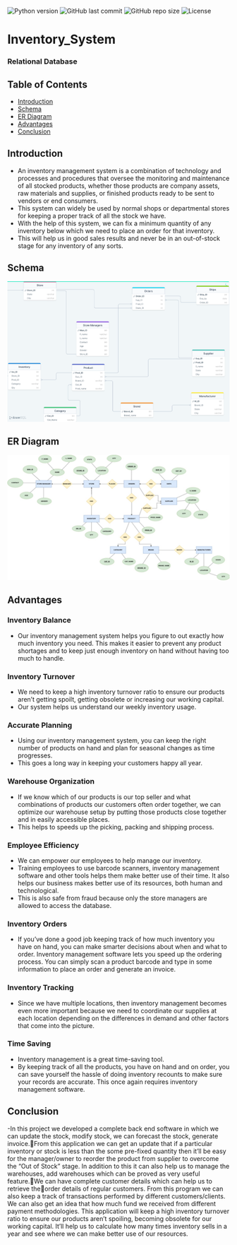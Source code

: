 

![Python version](https://img.shields.io/badge/SQL-lightgrey)
![GitHub last commit](https://img.shields.io/github/last-commit/beersk1/Inventory_System)
![GitHub repo size](https://img.shields.io/badge/Repo%20Size-19.4%20MB-blue)
![License](https://img.shields.io/badge/License-MIT-green)

# Inventory_System
### Relational Database
## Table of Contents

  - [Introduction](#introduction)
  - [Schema](#advantages)
  - [ER Diagram](#advantages)
  - [Advantages](#advantages)
  - [Conclusion](#conclusion)
  

## Introduction

- An inventory management system is a combination of technology and processes and procedures that oversee the monitoring and maintenance of all stocked products, whether those products are company assets, raw materials and supplies, or finished products ready to be sent to vendors or end consumers. 
- This system can widely be used by normal shops or departmental stores for keeping a proper track of all the stock we have. 
- With the help of this system, we can fix a minimum quantity of any inventory below which we need to place an order for that inventory. 
- This will help us in good sales results and never be in an out-of-stock stage for any inventory of any sorts. 




## Schema
![](assets/Schema.png)

## ER Diagram
![](assets/er.jpg)

## Advantages

### Inventory Balance
- Our inventory management system helps you figure to out exactly how much inventory you need. This makes it easier to prevent any product shortages and to keep just enough inventory on hand without having too much to handle. 

### Inventory Turnover
- We need to keep a high inventory turnover ratio to ensure our products aren’t getting spoilt, getting obsolete or increasing our working capital.
-  Our system helps us understand our weekly inventory usage. 

### Accurate Planning
- Using our inventory management system, you can keep the right number of products on hand and plan for seasonal changes as time progresses. 
- This goes a long way in keeping your customers happy all year.

### Warehouse Organization
- If we know which of our products is our top seller and what combinations of products our customers often order together, we can optimize our warehouse setup by putting those products close together and in easily accessible places. 
- This helps to speeds up the picking, packing and shipping process. 


 
### Employee Efficiency
- We can empower our employees to help manage our inventory. 
- Training employees to use barcode scanners, inventory management software and other tools helps them make better use of their time. It also helps our business makes better use of its resources, both human and technological.  
- This is also safe from fraud because only the store managers are allowed to access the database.


### Inventory Orders
- If you’ve done a good job keeping track of how much inventory you have on hand, you can make smarter decisions about when and what to order. Inventory management software lets you speed up the ordering process. You can simply scan a product barcode and type in some information to place an order and generate an invoice. 



### Inventory Tracking
- Since we have multiple locations, then inventory management becomes even more important because we need to coordinate our supplies at each location depending on the differences in demand and other factors that come into the picture. 


### Time Saving 
- Inventory management is a great time-saving tool.
- By keeping track of all the products, you have on hand and on order, you can save yourself the hassle of doing inventory recounts to make sure your records are accurate. This once again requires inventory management software. 


## Conclusion
-In this project we developed a complete back end software in which we can update the stock, modify stock, we can forecast the stock, generate invoice.From this application we can get an update that if a particular inventory or stock is less than the some pre-fixed quantity then it’ll be easy for the manager/owner to reorder the product from supplier to overcome the “Out of Stock” stage. 
In addition to this it can also help us to manage the warehouses, add warehouses which can be proved as very useful feature.We can have complete customer details which can help us to retrieve theorder details of regular customers. 
From this program we can also keep a track of transactions performed by different customers/clients. We can also get an idea that how much fund we received from different payment methodologies. 
This application will keep a high inventory turnover ratio to ensure our products aren’t spoiling, becoming obsolete for our working capital. It’ll help us to calculate how many times inventory sells in a year and see where we can make better use of our resources. 




